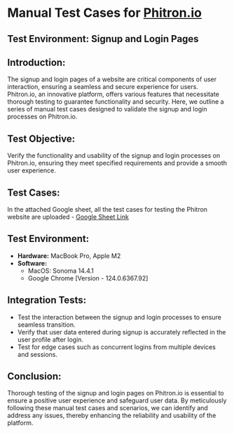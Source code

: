 # Manual Test Cases for [Phitron.io](https://phitron.io/)

## Test Environment: Signup and Login Pages

## Introduction:
The signup and login pages of a website are critical components of user interaction, ensuring a seamless and secure experience for users. Phitron.io, an innovative platform, offers various features that necessitate thorough testing to guarantee functionality and security. Here, we outline a series of manual test cases designed to validate the signup and login processes on Phitron.io.

## Test Objective:
Verify the functionality and usability of the signup and login processes on Phitron.io, ensuring they meet specified requirements and provide a smooth user experience.

## Test Cases:
In the attached Google sheet, all the test cases for testing the Phitron website are uploaded - [Google Sheet Link](https://docs.google.com/spreadsheets/d/1UaVokQuqeAEqs9AJ7oO_6NZ2qsjYXH3lOT4sU0miYTE/edit#gid=1119765760)

## Test Environment:
- **Hardware:** MacBook Pro, Apple M2
- **Software:**
  - MacOS: Sonoma 14.4.1
  - Google Chrome [Version - 124.0.6367.92]

## Integration Tests:
- Test the interaction between the signup and login processes to ensure seamless transition.
- Verify that user data entered during signup is accurately reflected in the user profile after login.
- Test for edge cases such as concurrent logins from multiple devices and sessions.

## Conclusion:
Thorough testing of the signup and login pages on Phitron.io is essential to ensure a positive user experience and safeguard user data. By meticulously following these manual test cases and scenarios, we can identify and address any issues, thereby enhancing the reliability and usability of the platform.
